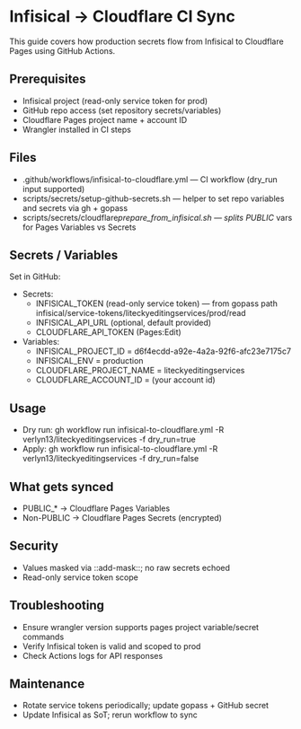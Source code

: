 # Infisical → Cloudflare CI Sync

This guide covers how production secrets flow from Infisical to Cloudflare Pages using GitHub Actions.

## Prerequisites

- Infisical project (read-only service token for prod)
- GitHub repo access (set repository secrets/variables)
- Cloudflare Pages project name + account ID
- Wrangler installed in CI steps

## Files

- .github/workflows/infisical-to-cloudflare.yml — CI workflow (dry_run input supported)
- scripts/secrets/setup-github-secrets.sh — helper to set repo variables and secrets via gh + gopass
- scripts/secrets/cloudflare*prepare_from_infisical.sh — splits PUBLIC* vars for Pages Variables vs Secrets

## Secrets / Variables

Set in GitHub:

- Secrets:
  - INFISICAL_TOKEN (read-only service token) — from gopass path infisical/service-tokens/liteckyeditingservices/prod/read
  - INFISICAL_API_URL (optional, default provided)
  - CLOUDFLARE_API_TOKEN (Pages:Edit)
- Variables:
  - INFISICAL_PROJECT_ID = d6f4ecdd-a92e-4a2a-92f6-afc23e7175c7
  - INFISICAL_ENV = production
  - CLOUDFLARE_PROJECT_NAME = liteckyeditingservices
  - CLOUDFLARE_ACCOUNT_ID = (your account id)

## Usage

- Dry run:
  gh workflow run infisical-to-cloudflare.yml -R verlyn13/liteckyeditingservices -f dry_run=true
- Apply:
  gh workflow run infisical-to-cloudflare.yml -R verlyn13/liteckyeditingservices -f dry_run=false

## What gets synced

- PUBLIC\_\* → Cloudflare Pages Variables
- Non-PUBLIC → Cloudflare Pages Secrets (encrypted)

## Security

- Values masked via ::add-mask::; no raw secrets echoed
- Read-only service token scope

## Troubleshooting

- Ensure wrangler version supports pages project variable/secret commands
- Verify Infisical token is valid and scoped to prod
- Check Actions logs for API responses

## Maintenance

- Rotate service tokens periodically; update gopass + GitHub secret
- Update Infisical as SoT; rerun workflow to sync
